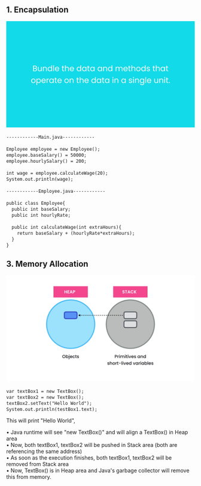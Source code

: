 ## 1. Encapsulation

<img src="https://github.com/neelbavarva/Java/blob/main/Z_Images/OOPs/7.png" />

```
------------Main.java------------

Employee employee = new Employee();
employee.baseSalary() = 50000;
employee.hourlySalary() = 200;

int wage = employee.calculateWage(20);
System.out.println(wage);

------------Employee.java------------

public class Employee{
  public int baseSalary;
  public int hourlyRate;
  
  public int calculateWage(int extraHours){
    return baseSalary + (hourlyRate*extraHours);
  }
}
```

## 3. Memory Allocation

<img src="https://github.com/neelbavarva/Java/blob/main/Z_Images/OOPs/6.png" />

```
var textBox1 = new TextBox();
var textBox2 = new TextBox();
textBox2.setText("Hello World");
System.out.println(testBox1.text);
```

This will print "Hello World",

• Java runtime will see "new TextBox()" and will align a TextBox() in Heap area <br/>
• Now, both textBox1, textBox2 will be pushed in Stack area (both are referencing the same address) <br/>
• As soon as the execution finishes, both textBox1, textBox2 will be removed from Stack area <br/>
• Now, TextBox() is in Heap area and Java's garbage collector will remove this from memory.
